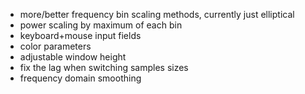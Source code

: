 * more/better frequency bin scaling methods, currently just elliptical
* power scaling by maximum of each bin
* keyboard+mouse input fields
* color parameters
* adjustable window height
* fix the lag when switching samples sizes
* frequency domain smoothing
